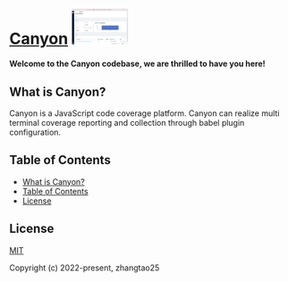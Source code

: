 # [Canyon](https://github.com/canyon-project/canyon) <img src="https://github.com/canyon-project/canyon/blob/main/screenshots/screenshot_build_success.png" style="max-width:100px;" />
**Welcome to the Canyon codebase, we are thrilled to have you here!**

## What is Canyon?
Canyon is a JavaScript code coverage platform.
Canyon can realize multi terminal coverage reporting and collection through babel plugin configuration.

## Table of Contents

- [What is Canyon?](#what-is-canyon)
- [Table of Contents](#table-of-contents)
- [License](#License)

## License

[MIT](https://opensource.org/licenses/MIT)

Copyright (c) 2022-present, zhangtao25
